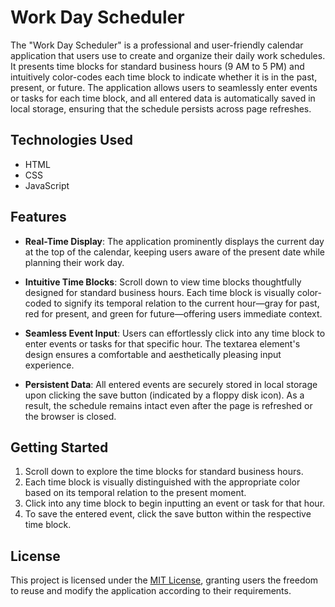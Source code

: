 # Work Day Scheduler

The "Work Day Scheduler" is a professional and user-friendly calendar application that users use to create and organize their daily work schedules. It presents time blocks for standard business hours (9 AM to 5 PM) and intuitively color-codes each time block to indicate whether it is in the past, present, or future. The application allows users to seamlessly enter events or tasks for each time block, and all entered data is automatically saved in local storage, ensuring that the schedule persists across page refreshes.

## Technologies Used

- HTML
- CSS
- JavaScript

## Features

- **Real-Time Display**: The application prominently displays the current day at the top of the calendar, keeping users aware of the present date while planning their work day.

- **Intuitive Time Blocks**: Scroll down to view time blocks thoughtfully designed for standard business hours. Each time block is visually color-coded to signify its temporal relation to the current hour—gray for past, red for present, and green for future—offering users immediate context.

- **Seamless Event Input**: Users can effortlessly click into any time block to enter events or tasks for that specific hour. The textarea element's design ensures a comfortable and aesthetically pleasing input experience.

- **Persistent Data**: All entered events are securely stored in local storage upon clicking the save button (indicated by a floppy disk icon). As a result, the schedule remains intact even after the page is refreshed or the browser is closed.

## Getting Started

1. Scroll down to explore the time blocks for standard business hours.
2. Each time block is visually distinguished with the appropriate color based on its temporal relation to the present moment.
3. Click into any time block to begin inputting an event or task for that hour.
4. To save the entered event, click the save button within the respective time block.

## License

This project is licensed under the [MIT License](LICENSE), granting users the freedom to reuse and modify the application according to their requirements.


